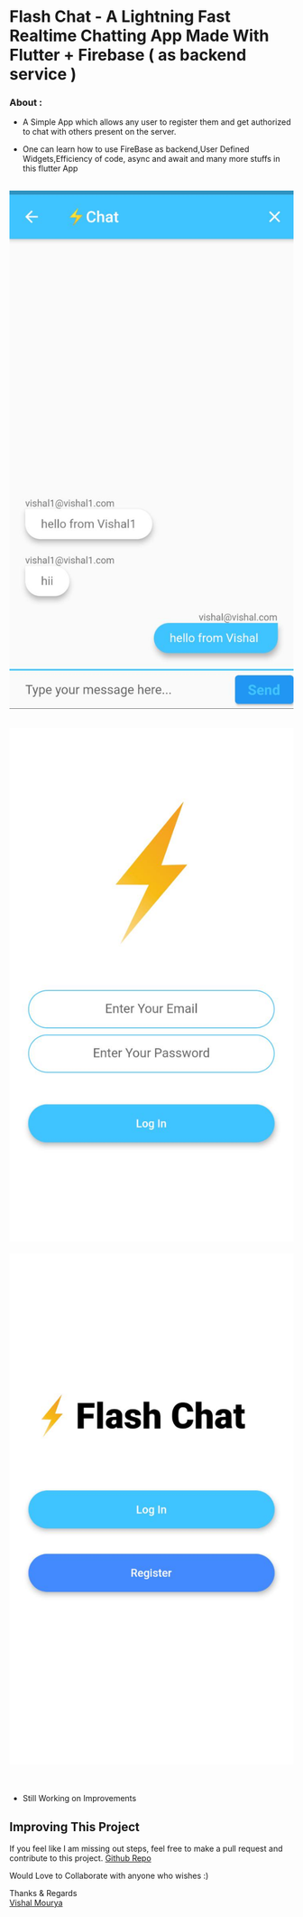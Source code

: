 # Flash Chat - A Lightning Fast Realtime Chatting App Made With Flutter + Firebase ( as backend service )

### About :

- A Simple App which allows any user to register them and get authorized to chat with others present on the server.

- One can learn how to use FireBase as backend,User Defined Widgets,Efficiency of code, async and await and many more stuffs in this flutter App
<br> <br>

![s1](https://github.com/vishal-mourya/Flash-Chat-Flutter-Firebase/blob/main/images/sc1.jpeg?raw=true) <br> <br>

![s2](https://github.com/vishal-mourya/Flash-Chat-Flutter-Firebase/blob/main/images/sc2.jpeg?raw=true) <br> <br>
![s3](https://github.com/vishal-mourya/Flash-Chat-Flutter-Firebase/blob/main/images/sc3.jpeg?raw=true) <br> <br>
<br>

- Still Working on Improvements

## Improving This Project

If you feel like I am missing out steps, feel free to make a pull request and contribute to this project. [Github Repo](https://github.com/vishal-mourya/climatge-app)

Would Love to Collaborate with anyone who wishes :)

Thanks & Regards <br>
[Vishal Mourya](https://www.linkedin.com/in/vishal-mourya-a4245b18b/)